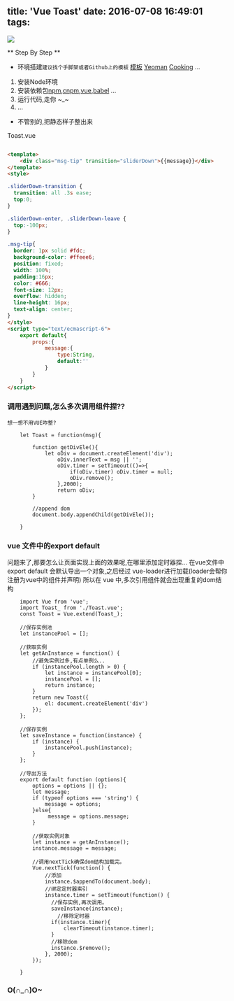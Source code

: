 title: 'Vue Toast'
date: 2016-07-08 16:49:01
tags:
---

![](https://raw.githubusercontent.com/haner199401/haner.blog/master/images/vue-toast-demo.gif)

<!--more-->

** Step By Step **

- 环境搭建`建议找个手脚架或者Github上的模板`  [模板](https://github.com/haner199401/CNode-Vue) [Yeoman](http://yeoman.io/) [Cooking](http://elemefe.github.io/cooking/) ...
 1. 安装Node环境
 2. 安装依赖包[npm](https://www.npmjs.com/),[cnpm](https://npm.taobao.org/),[vue](http://cn.vuejs.org/),[babel](https://babeljs.io/) ...
 3. 运行代码,走你 ~_~
 4. ...
 
- 不管别的,把静态样子整出来

Toast.vue
```html

<template>
    <div class="msg-tip" transition="sliderDown">{{message}}</div>
</template>
<style>

.sliderDown-transition {
  transition: all .3s ease;
  top:0;
}

.sliderDown-enter, .sliderDown-leave {
  top:-100px;
}

.msg-tip{
  border: 1px solid #fdc;
  background-color: #ffeee6;
  position: fixed;
  width: 100%;
  padding:16px;
  color: #666;
  font-size: 12px;
  overflow: hidden;
  line-height: 16px;
  text-align: center;
}
</style>
<script type="text/ecmascript-6">
    export default{
        props:{
            message:{
                type:String,
                default:''
            }
        }
    }
</script>
```

### 调用遇到问题,怎么多次调用组件捏??
    想一想不用VUE咋整?
```JS
    let Toast = function(msg){
    
        function getDivEle(){
            let oDiv = document.createElement('div');
                oDiv.innerText = msg || '';
                oDiv.timer = setTimeout(()=>{
                    if(oDiv.timer) oDiv.timer = null;
                    oDiv.remove();
                },2000);
                return oDiv;
        }
        
        //append dom
        document.body.appendChild(getDivEle());
      
    }
```

### vue 文件中的export default
问题来了,那要怎么让页面实现上面的效果呢,在哪里添加定时器捏...
在vue文件中export default 会默认导出一个对象,之后经过 vue-loader进行加载(loader会帮你注册为vue中的组件并声明)
所以在 vue 中,多次引用组件就会出现重复的dom结构

```JS
    import Vue from 'vue';
    import Toast_ from './Toast.vue';
    const Toast = Vue.extend(Toast_);
    
    //保存实例池
    let instancePool = [];
    
    //获取实例
    let getAnInstance = function() {
        //避免实例过多,有点单例么..
        if (instancePool.length > 0) {
            let instance = instancePool[0];
            instancePool = [];
            return instance;
        }
        return new Toast({
            el: document.createElement('div')
        });
    };
    
    //保存实例
    let saveInstance = function(instance) {
        if (instance) {
            instancePool.push(instance);
        }
    };
    
    //导出方法
    export default function (options){
        options = options || {};
        let message;
        if (typeof options === 'string') {
            message = options;
        }else{
             message = options.message;
        }
        
        //获取实例对象
        let instance = getAnInstance();
        instance.message = message;
        
        //调用nextTick确保dom结构加载完。
        Vue.nextTick(function() {
            //添加
            instance.$appendTo(document.body);
            //绑定定时器索引
            instance.timer = setTimeout(function() {
              //保存实例,再次调用。
              saveInstance(instance);
                //移除定时器
              if(instance.timer){
                  clearTimeout(instance.timer);
              }
              //移除dom
              instance.$remove();
            }, 2000);
        });
    
    }
```

### O(∩_∩)O~


